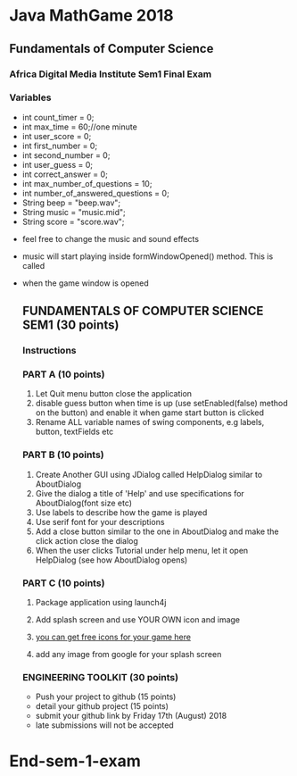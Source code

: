 # Java MathGame 2018
## Fundamentals of Computer Science

### Africa Digital Media Institute Sem1 Final Exam

### Variables 
* int count_timer = 0;
* int max_time = 60;//one minute
* int user_score = 0;
* int first_number = 0;
* int second_number = 0;
* int user_guess = 0;
* int correct_answer = 0;
* int max_number_of_questions = 10;
* int number_of_answered_questions = 0;
* String beep = "beep.wav";
* String music = "music.mid";
* String score = "score.wav";

- feel free to change the music and sound effects
- music will start playing inside formWindowOpened() method. This is called
- when the game window is opened


     ## FUNDAMENTALS OF COMPUTER SCIENCE SEM1 (30 points)
     ### Instructions
      
     
     ### PART A (10 points)
     1. Let Quit menu button close the application
     2. disable guess button when time is up (use setEnabled(false) method on the button) and enable it
     when game start button is clicked
     3. Rename ALL variable names of swing components, e.g labels, button, textFields etc
     
     
     ### PART B (10 points)
     1. Create Another GUI using JDialog called HelpDialog similar to AboutDialog
     2. Give the dialog a title of 'Help' and use specifications for AboutDialog(font size etc)
     3. Use labels to describe how the game is played
     4. Use serif font for your descriptions
     5. Add a close button similar to the one in AboutDialog and make the click action close the dialog
     6. When the user clicks Tutorial under help menu, let it open HelpDialog (see how AboutDialog opens)
     
     
     ### PART C (10 points)
     1. Package application using launch4j
     2. Add splash screen and use YOUR OWN icon and image
     
     3. [you can get free icons for your game here](http://www.iconarchive.com/tag/ico-files)
     
     4. add any image from google for your splash screen
     
    ### ENGINEERING TOOLKIT (30 points)
     * Push your project to github (15 points)
     * detail your github project (15 points)
     * submit your github link by Friday 17th (August) 2018
     * late submissions will not be accepted
   
# End-sem-1-exam
